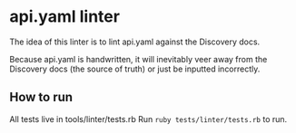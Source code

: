# api.yaml linter

The idea of this linter is to lint api.yaml against the Discovery docs.

Because api.yaml is handwritten, it will inevitably veer away from the Discovery docs
(the source of truth) or just be inputted incorrectly.

## How to run
All tests live in tools/linter/tests.rb
Run `ruby tests/linter/tests.rb` to run.

